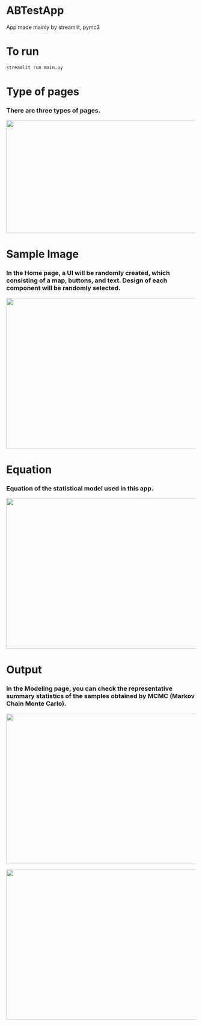 # ABTestApp
App made mainly by streamlit, pymc3

# To run
```bash
streamlit run main.py
```
# Type of pages
### There are three types of pages.
<p align="center">
  <img width="600" height=300" src="https://user-images.githubusercontent.com/40622501/127851665-7b38385e-0a60-4a2d-95f7-0a3f5b64ad22.png">
</p>

# Sample Image                                                                                                                                       
### In the Home page, a UI will be randomly created, which consisting of a map, buttons, and text. Design of each component will be randomly selected.
<p align="center">
  <img width="600" height=400" src="https://user-images.githubusercontent.com/40622501/127850671-31efb205-9d1b-4aeb-8a5b-0c41b4446d04.png">
</p>

# Equation
### Equation of the statistical model used in this app.
<p align="center">
  <img width="600" height=400" src="https://user-images.githubusercontent.com/40622501/127850596-15f0a101-fc97-49e3-abbb-c5a86072167b.png">
</p>

# Output
### In the Modeling page, you can check the representative summary statistics of the samples obtained by MCMC (Markov Chain Monte Carlo).
<p align="center">
  <img width="600" height=400" src="https://user-images.githubusercontent.com/40622501/127850701-9f469a2c-ac94-43f7-961e-4e082455b67a.png">
</p>
                                                                                                                                          
<p align="center">
  <img width="600" height=400" src="https://user-images.githubusercontent.com/40622501/127850726-62c4a950-8df6-4f54-8fb1-56ed29a5e668.png">
</p>

                                                                                                                                          

                                                                                                                                          
                                                                                                                                       

